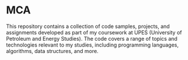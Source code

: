 # MCA
This repository contains a collection of code samples, projects, and assignments developed as part of my coursework at UPES (University of Petroleum and Energy Studies). The code covers a range of topics and technologies relevant to my studies, including programming languages, algorithms, data structures, and more.

